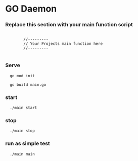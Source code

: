 # GO Daemon

### Replace this section with your main function script 

```

		//---------
		// Your Projects main function here
		//---------
    
  ```
  ### Serve
  
  ```
    go mod init
  ```
  
  ```
    go build main.go
  ```
  
  ###  start
  
  ```
    ./main start
  ```
  
  ### stop
  
  ```
    ./main stop
  ```
  
  ### run as simple test
  
  ```
    ./main main
  ```
